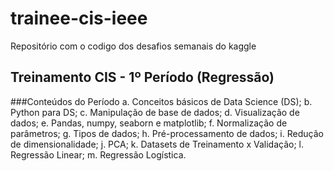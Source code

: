 # trainee-cis-ieee
Repositório com o codigo dos desafios semanais do kaggle

## Treinamento CIS - 1º Período (Regressão)

###Conteúdos do Período
a. Conceitos básicos de Data Science (DS);
b. Python para DS;
c. Manipulação de base de dados;
d. Visualização de dados;
e. Pandas, numpy, seaborn e matplotlib;
f. Normalização de parâmetros;
g. Tipos de dados;
h. Pré-processamento de dados;
i. Redução de dimensionalidade;
j. PCA;
k. Datasets de Treinamento x Validação;
l. Regressão Linear;
m. Regressão Logística.